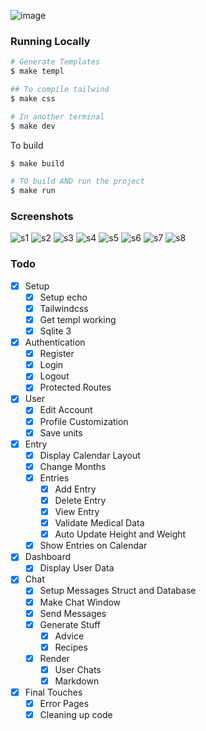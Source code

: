 ![image](https://github.com/user-attachments/assets/00e7895f-c0e4-4c13-9e0e-9ae890fac9cd)

### Running Locally

```bash
# Generate Templates
$ make templ

## To compile tailwind
$ make css

# In another terminal
$ make dev
```

To build

```bash
$ make build

# TO build AND run the project
$ make run
```


### Screenshots

![s1](https://i.imgur.com/NNaq5Lp.png)
![s2](https://i.imgur.com/k5vYIF4.png)
![s3](https://i.imgur.com/X7SiCC5.png)
![s4](https://i.imgur.com/4mlzUDx.png)
![s5](https://i.imgur.com/CSeR8Av.png)
![s6](https://i.ibb.co/DtCWBm4/image.png)
![s7](https://i.imgur.com/0Ahpb3a.png)
![s8](https://i.imgur.com/Z5FGbwh.png)

### Todo
- [x] Setup
  - [x] Setup echo
  - [x] Tailwindcss
  - [x] Get templ working
  - [x] Sqlite 3
- [x] Authentication
  - [x] Register
  - [x] Login
  - [x] Logout
  - [x] Protected Routes
- [x] User
  - [x] Edit Account
  - [x] Profile Customization
  - [x] Save units
- [x] Entry
  - [x] Display Calendar Layout
  - [x] Change Months
  - [x] Entries
    - [x] Add Entry
    - [x] Delete Entry
    - [x] View Entry
    - [x] Validate Medical Data
    - [x] Auto Update Height and Weight
  - [x] Show Entries on Calendar
- [x] Dashboard
  - [x] Display User Data
- [x] Chat
  - [x] Setup Messages Struct and Database
  - [x] Make Chat Window
  - [x] Send Messages
  - [x] Generate Stuff
    - [x] Advice
    - [x] Recipes
  - [x] Render
    - [x] User Chats
    - [x] Markdown
- [x] Final Touches
  - [x] Error Pages
  - [x] Cleaning up code
